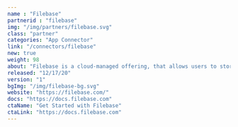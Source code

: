 ```yaml
---
name : "Filebase"
partnerid : "filebase"
img: "/img/partners/filebase.svg"
class: "partner"
categories: "App Connector"
link: "/connectors/filebase"
new: true
weight: 98
about: "Filebase is a cloud-managed offering, that allows users to store data on Tardigrade without having to manage API keys or running any software. Filebase is a multi-tenant, S3-compatible API service."
released: "12/17/20"
version: "1"
bgImg: "/img/filebase-bg.svg"
website: "https://filebase.com/"
docs: "https://docs.filebase.com"
ctaName: "Get Started with Filebase"
ctaLink: "https://docs.filebase.com"
---
```

